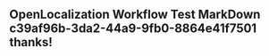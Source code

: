 <properties
ms.topic="hero-topic1"
ms.test1="hero-topic"
ms.test2="test"/>

## OpenLocalization Workflow Test MarkDown c39af96b-3da2-44a9-9fb0-8864e41f7501 thanks!
